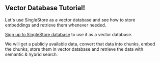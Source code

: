 ## Vector Database Tutorial!
Let's use SingleStore as a vector database and see how to store embeddings and retrieve them whenever needed. 

[Sign up to SingleStore database](https://www.singlestore.com/cloud-trial/?utm_medium=referral&utm_source=pavan&utm_term=AV&utm_content=VECTRDB) to use it as a vector database.

We will get a publicly available data, convert that data into chunks, embed the chunks, store them in vector database and retrieve the data with semantic & hybrid search.

